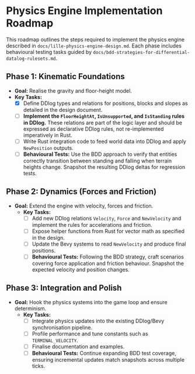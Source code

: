 # Physics Engine Implementation Roadmap

This roadmap outlines the steps required to implement the physics engine
described in `docs/lille-physics-engine-design.md`. Each phase includes
behavioural testing tasks guided by
`docs/bdd-strategies-for-differential-datalog-rulesets.md`.

## Phase 1: Kinematic Foundations

- **Goal:** Realise the gravity and floor-height model.
- **Key Tasks:**
  - [x] Define DDlog types and relations for positions, blocks and slopes as
    detailed in the design document.
  - [ ] **Implement the `FloorHeightAt`, `IsUnsupported`, and `IsStanding` rules
    in DDlog.** These relations are part of the logic layer and should be
    expressed as declarative DDlog rules, not re-implemented imperatively in
    Rust.
  - [ ] Write Rust integration code to feed world data into DDlog and apply
    `NewPosition` outputs.
  - [ ] **Behavioural Tests:** Use the BDD approach to verify that entities
    correctly transition between standing and falling when terrain heights
    change. Snapshot the resulting DDlog deltas for regression tests.

## Phase 2: Dynamics (Forces and Friction)

- **Goal:** Extend the engine with velocity, forces and friction.
  - **Key Tasks:**
    - [ ] Add new DDlog relations `Velocity`, `Force` and `NewVelocity` and
      implement the rules for accelerations and friction.
    - [ ] Expose helper functions from Rust for vector math as specified in the
      design.
    - [ ] Update the Bevy systems to read `NewVelocity` and produce final
      positions.
    - [ ] **Behavioural Tests:** Following the BDD strategy, craft scenarios
      covering force application and friction behaviour. Snapshot the expected
      velocity and position changes.

## Phase 3: Integration and Polish

- **Goal:** Hook the physics systems into the game loop and ensure determinism.
  - **Key Tasks:**
    - [ ] Integrate physics updates into the existing DDlog/Bevy synchronisation
      pipeline.
    - [ ] Profile performance and tune constants such as `TERMINAL_VELOCITY`.
    - [ ] Finalise documentation and examples.
    - [ ] **Behavioural Tests:** Continue expanding BDD test coverage, ensuring
      incremental updates match snapshots across multiple ticks.
